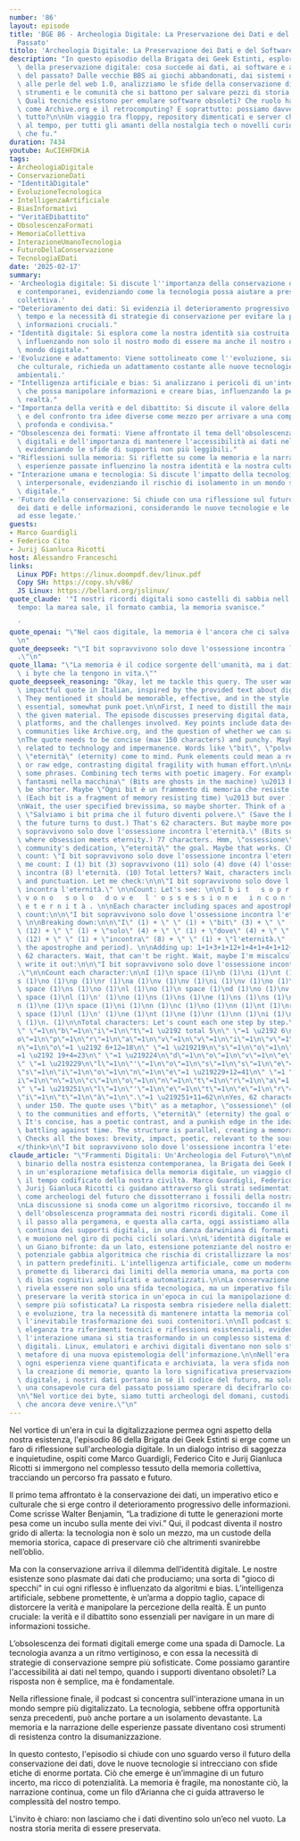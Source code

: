 ```yaml
---
number: '86'
layout: episode
title: 'BGE 86 - Archeologia Digitale: La Preservazione dei Dati e del Software del
  Passato'
titolo: 'Archeologia Digitale: La Preservazione dei Dati e del Software del Passato'
description: "In questo episodio della Brigata dei Geek Estinti, esploriamo il tema\
  \ della preservazione digitale: cosa succede ai dati, ai software e alle piattaforme\
  \ del passato? Dalle vecchie BBS ai giochi abbandonati, dai sistemi operativi dimenticati\
  \ alle perle del web 1.0, analizziamo le sfide della conservazione digitale, gli\
  \ strumenti e le comunità che si battono per salvare pezzi di storia informatica.\
  \ Quali tecniche esistono per emulare software obsoleti? Che ruolo hanno progetti\
  \ come Archive.org e il retrocomputing? E soprattutto: possiamo davvero salvare\
  \ tutto?\n\nUn viaggio tra floppy, repository dimenticati e server che resistono\
  \ al tempo, per tutti gli amanti della nostalgia tech o novelli curiosi dell'informatica\
  \ che fu."
duration: 7434
youtube: AuCIEHFDKiA
tags:
- ArcheologiaDigitale
- ConservazioneDati
- "IdentitàDigitale"
- EvoluzioneTecnologica
- IntelligenzaArtificiale
- BiasInformativi
- "VeritàEDibattito"
- ObsolescenzaFormati
- MemoriaCollettiva
- InterazioneUmanoTecnologia
- FuturoDellaConservazione
- TecnologiaEDati
date: '2025-02-17'
summary:
- 'Archeologia digitale: Si discute l''importanza della conservazione dei dati storici
  e contemporanei, evidenziando come la tecnologia possa aiutare a preservare la memoria
  collettiva.'
- "Deterioramento dei dati: Si evidenzia il deterioramento progressivo dei dati nel\
  \ tempo e la necessità di strategie di conservazione per evitare la perdita di\
  \ informazioni cruciali."
- "Identità digitale: Si esplora come la nostra identità sia costruita da dati,\
  \ influenzando non solo il nostro modo di essere ma anche il nostro operare nel\
  \ mondo digitale."
- 'Evoluzione e adattamento: Viene sottolineato come l''evoluzione, sia biologica
  che culturale, richieda un adattamento costante alle nuove tecnologie e ai cambiamenti
  ambientali.'
- "Intelligenza artificiale e bias: Si analizzano i pericoli di un'intelligenza artificiale\
  \ che possa manipolare informazioni e creare bias, influenzando la percezione della\
  \ realtà."
- "Importanza della verità e del dibattito: Si discute il valore della verità\
  \ e del confronto tra idee diverse come mezzo per arrivare a una comprensione più\
  \ profonda e condivisa."
- "Obsolescenza dei formati: Viene affrontato il tema dell'obsolescenza dei formati\
  \ digitali e dell'importanza di mantenere l'accessibilità ai dati nel tempo,\
  \ evidenziando le sfide di supporti non più leggibili."
- "Riflessioni sulla memoria: Si riflette su come la memoria e la narrazione delle\
  \ esperienze passate influenzino la nostra identità e la nostra cultura contemporanea."
- "Interazione umana e tecnologia: Si discute l'impatto della tecnologia sulla comunicazione\
  \ interpersonale, evidenziando il rischio di isolamento in un mondo sempre più\
  \ digitale."
- 'Futuro della conservazione: Si chiude con una riflessione sul futuro della conservazione
  dei dati e delle informazioni, considerando le nuove tecnologie e le sfide etiche
  ad esse legate.'
guests:
- Marco Guardigli
- Federico Cito
- Jurij Gianluca Ricotti
host: Alessandro Franceschi
links:
  Linux PDF: https://linux.doompdf.dev/linux.pdf
  Copy SH: https://copy.sh/v86/
  JS Linux: https://bellard.org/jslinux/
quote_claude: '"I nostri ricordi digitali sono castelli di sabbia nell''oceano del
  tempo: la marea sale, il formato cambia, la memoria svanisce."

  '
quote_openai: "\"Nel caos digitale, la memoria è l'ancora che ci salva dall'oblio.\"\
  \n"
quote_deepseek: "\"I bit sopravvivono solo dove l'ossessione incontra l'eternità\
  .\"\n"
quote_llama: "\"La memoria è il codice sorgente dell'umanità, ma i dati sono\
  \ i byte che la tengono in vita.\""
quote_deepseek_reasoning: "Okay, let me tackle this query. The user wants a short,\
  \ impactful quote in Italian, inspired by the provided text about digital preservation.\
  \ They mentioned it should be memorable, effective, and in the style of a modern,\
  \ essential, somewhat punk poet.\n\nFirst, I need to distill the main themes from\
  \ the given material. The episode discusses preserving digital data, old software,\
  \ platforms, and the challenges involved. Key points include data decay, emulation,\
  \ communities like Archive.org, and the question of whether we can save everything.\n\
  \nThe quote needs to be concise (max 150 characters) and punchy. Maybe using metaphors\
  \ related to technology and impermanence. Words like \"bit\", \"polvere\" (dust),\
  \ \"eternità\" (eternity) come to mind. Punk elements could mean a rebellious\
  \ or raw edge, contrasting digital fragility with human effort.\n\nLet me brainstorm\
  \ some phrases. Combining tech terms with poetic imagery. For example, \"I bit sono\
  \ fantasmi nella macchina\" (Bits are ghosts in the machine) \u2013 but needs to\
  \ be shorter. Maybe \"Ogni bit è un frammento di memoria che resiste al tempo\"\
  \ (Each bit is a fragment of memory resisting time) \u2013 but over 150 chars.\n\
  \nWait, the user specified brevissima, so maybe shorter. Think of a juxtaposition:\
  \ \"Salviamo i bit prima che il futuro diventi polvere.\" (Save the bits before\
  \ the future turns to dust.) That's 62 characters. But maybe more poetic. \"I bit\
  \ sopravvivono solo dove l'ossessione incontra l'eternità.\" (Bits survive only\
  \ where obsession meets eternity.) 77 characters. Hmm, \"ossessione\" reflects the\
  \ community's dedication, \"eternità\" the goal. Maybe that works. Check character\
  \ count: \"I bit sopravvivono solo dove l'ossessione incontra l'eternità.\" Let\
  \ me count: I (1) bit (3) sopravvivono (11) solo (4) dove (4) l'ossessione (11)\
  \ incontra (8) l'eternità. (10) Total letters? Wait, characters including spaces\
  \ and punctuation. Let me check:\n\n\"I bit sopravvivono solo dove l'ossessione\
  \ incontra l'eternità.\" \n\nCount: Let's see: \n\nI b i t   s o p r a v v i\
  \ v o n o   s o l o   d o v e   l ' o s s e s s i o n e   i n c o n t r a   l '\
  \ e t e r n i t à . \n\nEach character including spaces and apostrophe. Let's\
  \ count:\n\n\"I bit sopravvivono solo dove l'ossessione incontra l'eternità.\"\
  \ \n\nBreaking down:\n\n\"I\" (1) + \" \" (1) + \"bit\" (3) + \" \" (1) + \"sopravvivono\"\
  \ (12) + \" \" (1) + \"solo\" (4) + \" \" (1) + \"dove\" (4) + \" \" (1) + \"l'ossessione\"\
  \ (12) + \" \" (1) + \"incontra\" (8) + \" \" (1) + \"l'eternità.\" (11 including\
  \ the apostrophe and period). \n\nAdding up: 1+1+3+1+12+1+4+1+4+1+12+1+8+1+11 =\
  \ 62 characters. Wait, that can't be right. Wait, maybe I'm miscalculating. Let's\
  \ write it out:\n\n\"I bit sopravvivono solo dove l'ossessione incontra l'eternità\
  .\"\n\nCount each character:\n\nI (1)\n space (1)\nb (1)\ni (1)\nt (1)\n space (1)\n\
  s (1)\no (1)\np (1)\nr (1)\na (1)\nv (1)\nv (1)\ni (1)\nv (1)\no (1)\nn (1)\no (1)\n\
  \ space (1)\ns (1)\no (1)\nl (1)\no (1)\n space (1)\nd (1)\no (1)\nv (1)\ne (1)\n\
  \ space (1)\nl (1)\n' (1)\no (1)\ns (1)\ns (1)\ne (1)\ns (1)\ns (1)\ni (1)\no (1)\n\
  n (1)\ne (1)\n space (1)\ni (1)\nn (1)\nc (1)\no (1)\nn (1)\nt (1)\nr (1)\na (1)\n\
  \ space (1)\nl (1)\n' (1)\ne (1)\nt (1)\ne (1)\nr (1)\nn (1)\ni (1)\nt (1)\nà\
  \ (1)\n. (1)\n\nTotal characters: Let's count each one step by step.\n\n\"I\" =1\n\
  \" \"=1\n\"b\"=1\n\"i\"=1\n\"t\"=1 \u2192 total 5\n\" \"=1 \u2192 6\n\"s\"=1\n\"\
  o\"=1\n\"p\"=1\n\"r\"=1\n\"a\"=1\n\"v\"=1\n\"v\"=1\n\"i\"=1\n\"v\"=1\n\"o\"=1\n\"\
  n\"=1\n\"o\"=1 \u2192 6+12=18\n\" \"=1 \u219219\n\"s\"=1\n\"o\"=1\n\"l\"=1\n\"o\"\
  =1 \u2192 19+4=23\n\" \"=1 \u219224\n\"d\"=1\n\"o\"=1\n\"v\"=1\n\"e\"=1 \u219224+4=28\n\
  \" \"=1 \u219229\n\"l\"=1\n\"'\"=1\n\"o\"=1\n\"s\"=1\n\"s\"=1\n\"e\"=1\n\"s\"=1\n\
  \"s\"=1\n\"i\"=1\n\"o\"=1\n\"n\"=1\n\"e\"=1 \u219229+12=41\n\" \"=1 \u219242\n\"\
  i\"=1\n\"n\"=1\n\"c\"=1\n\"o\"=1\n\"n\"=1\n\"t\"=1\n\"r\"=1\n\"a\"=1 \u219242+8=50\n\
  \" \"=1 \u219251\n\"l\"=1\n\"'\"=1\n\"e\"=1\n\"t\"=1\n\"e\"=1\n\"r\"=1\n\"n\"=1\n\
  \"i\"=1\n\"t\"=1\n\"à\"=1\n\".\"=1 \u219251+11=62\n\nYes, 62 characters. That's\
  \ under 150. The quote uses \"bit\" as a metaphor, \"ossessione\" (obsession) refers\
  \ to the communities and efforts, \"eternità\" (eternity) the goal of preservation.\
  \ It's concise, has a poetic contrast, and a punkish edge in the idea of obsession\
  \ battling against time. The structure is parallel, creating a memorable phrase.\
  \ Checks all the boxes: brevity, impact, poetic, relevant to the source material.\n\
  </think>\n\"I bit sopravvivono solo dove l'ossessione incontra l'eternità.\"\n"
claude_article: "\"Frammenti Digitali: Un'Archeologia del Futuro\"\n\nNel labirinto\
  \ binario della nostra esistenza contemporanea, la Brigata dei Geek Estinti si avventura\
  \ in un'esplorazione metafisica della memoria digitale, un viaggio che attraversa\
  \ il tempo codificato della nostra civiltà. Marco Guardigli, Federico Cito e\
  \ Jurij Gianluca Ricotti ci guidano attraverso gli strati sedimentati dei dati,\
  \ come archeologi del futuro che dissotterrano i fossili della nostra era informatica.\n\
  \nLa discussione si snoda come un algoritmo ricorsivo, toccando il nervo scoperto\
  \ dell'obsolescenza programmata dei nostri ricordi digitali. Come il papiro ha ceduto\
  \ il passo alla pergamena, e questa alla carta, oggi assistiamo alla metamorfosi\
  \ continua dei supporti digitali, in una danza darwiniana di formati che nascono\
  \ e muoiono nel giro di pochi cicli solari.\n\nL'identità digitale emerge come\
  \ un Giano bifronte: da un lato, estensione potenziante del nostro essere, dall'altro,\
  \ potenziale gabbia algoritmica che rischia di cristallizzare la nostra essenza\
  \ in pattern predefiniti. L'intelligenza artificiale, come un moderno Prometeo,\
  \ promette di liberarci dai limiti della memoria umana, ma porta con sé il rischio\
  \ di bias cognitivi amplificati e automatizzati.\n\nLa conservazione dei dati si\
  \ rivela essere non solo una sfida tecnologica, ma un imperativo filosofico. Come\
  \ preservare la verità storica in un'epoca in cui la manipolazione digitale diventa\
  \ sempre più sofisticata? La risposta sembra risiedere nella dialettica tra preservazione\
  \ e evoluzione, tra la necessità di mantenere intatta la memoria collettiva e\
  \ l'inevitabile trasformazione dei suoi contenitori.\n\nIl podcast si muove con\
  \ eleganza tra riferimenti tecnici e riflessioni esistenziali, evidenziando come\
  \ l'interazione umana si stia trasformando in un complesso sistema di mediazioni\
  \ digitali. Linux, emulatori e archivi digitali diventano non solo strumenti, ma\
  \ metafore di una nuova epistemologia dell'informazione.\n\nNell'era dei bit, dove\
  \ ogni esperienza viene quantificata e archiviata, la vera sfida non è tanto\
  \ la creazione di memorie, quanto la loro significativa preservazione. Come un DNA\
  \ digitale, i nostri dati portano in sé il codice del futuro, ma solo attraverso\
  \ una consapevole cura del passato possiamo sperare di decifrarlo correttamente.\n\
  \n\"Nel vortice dei byte, siamo tutti archeologi del domani, custodi di una memoria\
  \ che ancora deve venire.\"\n"
---
```

Nel vortice di un'era in cui la digitalizzazione permea ogni aspetto della nostra esistenza, l'episodio 86 della Brigata dei Geek Estinti si erge come un faro di riflessione sull'archeologia digitale. In un dialogo intriso di saggezza e inquietudine, ospiti come Marco Guardigli, Federico Cito e Jurij Gianluca Ricotti si immergono nel complesso tessuto della memoria collettiva, tracciando un percorso fra passato e futuro.

Il primo tema affrontato è la conservazione dei dati, un imperativo etico e culturale che si erge contro il deterioramento progressivo delle informazioni. Come scrisse Walter Benjamin, “La tradizione di tutte le generazioni morte pesa come un incubo sulla mente dei vivi.” Qui, il podcast diventa il nostro grido di allerta: la tecnologia non è solo un mezzo, ma un custode della memoria storica, capace di preservare ciò che altrimenti svanirebbe nell’oblio.

Ma con la conservazione arriva il dilemma dell’identità digitale. Le nostre esistenze sono plasmate dai dati che produciamo; una sorta di "gioco di specchi" in cui ogni riflesso è influenzato da algoritmi e bias. L’intelligenza artificiale, sebbene promettente, è un’arma a doppio taglio, capace di distorcere la verità e manipolare la percezione della realtà. È un punto cruciale: la verità e il dibattito sono essenziali per navigare in un mare di informazioni tossiche.

L’obsolescenza dei formati digitali emerge come una spada di Damocle. La tecnologia avanza a un ritmo vertiginoso, e con essa la necessità di strategie di conservazione sempre più sofisticate. Come possiamo garantire l'accessibilità ai dati nel tempo, quando i supporti diventano obsoleti? La risposta non è semplice, ma è fondamentale.

Nella riflessione finale, il podcast si concentra sull'interazione umana in un mondo sempre più digitalizzato. La tecnologia, sebbene offra opportunità senza precedenti, può anche portare a un isolamento devastante. La memoria e la narrazione delle esperienze passate diventano così strumenti di resistenza contro la disumanizzazione.

In questo contesto, l'episodio si chiude con uno sguardo verso il futuro della conservazione dei dati, dove le nuove tecnologie si intrecciano con sfide etiche di enorme portata. Ciò che emerge è un’immagine di un futuro incerto, ma ricco di potenzialità. La memoria è fragile, ma nonostante ciò, la narrazione continua, come un filo d’Arianna che ci guida attraverso le complessità del nostro tempo. 

L'invito è chiaro: non lasciamo che i dati diventino solo un’eco nel vuoto. La nostra storia merita di essere preservata.
